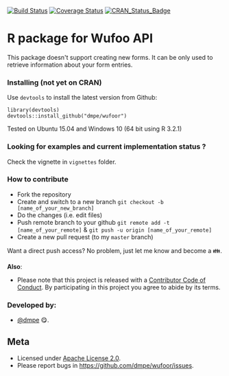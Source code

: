 [![Build Status](https://travis-ci.org/dmpe/WufooR.svg?branch=master)](https://travis-ci.org/dmpe/WufooR)
[![Coverage Status](https://coveralls.io/repos/dmpe/WufooR/badge.svg)](https://coveralls.io/r/dmpe/WufooR)
[![CRAN_Status_Badge](http://www.r-pkg.org/badges/version/WufooR)](http://cran.r-project.org/package=WufooR)

R package for Wufoo API
=======

This package doesn't support creating new forms. It can be only used to retrieve information about your form entries. 

### Installing (not yet on CRAN)

Use `devtools` to install the latest version from Github:

```
library(devtools)
devtools::install_github("dmpe/wufoor")
```

Tested on Ubuntu 15.04 and Windows 10 (64 bit using R 3.2.1)

### Looking for examples and current implementation status ?

Check the vignette in `vignettes` folder.

### How to contribute 

- Fork the repository
- Create and switch to a new branch `git checkout -b [name_of_your_new_branch]`
- Do the changes (i.e. edit files)
- Push remote branch to your github `git remote add -t [name_of_your_remote]` & `git push -u origin [name_of_your_remote]`
- Create a new pull request (to my `master` branch)

Want a direct push access? No problem, just let me know and become a :family:.

**Also**:
 - Please note that this project is released with a [Contributor Code of Conduct](CONDUCT.md). By participating in this project you agree to abide by its terms.

### Developed by:

- [@dmpe](https://www.github.com/dmpe) :yum:.

## Meta
- Licensed under [Apache License 2.0](https://tldrlegal.com/license/apache-license-2.0-%28apache-2.0%29).
- Please report bugs in <https://github.com/dmpe/wufoor/issues>.


